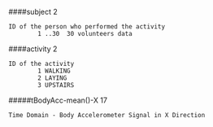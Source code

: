 ####subject 2

    ID of the person who performed the activity
            1 ..30  30 volunteers data
            
####activity 2

    ID of the activity
            1 WALKING
            2 LAYING
            3 UPSTAIRS
            
#####tBodyAcc-mean()-X  17


    Time Domain - Body Accelerometer Signal in X Direction
            

